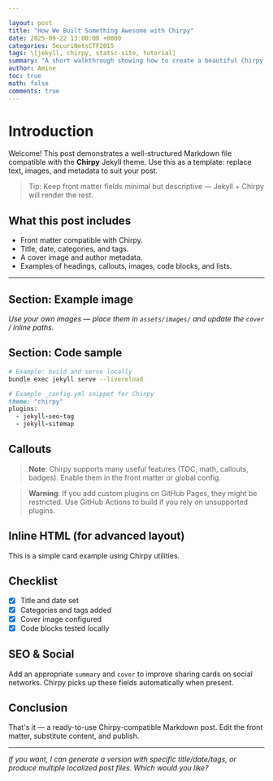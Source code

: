 ```yaml
---

layout: post
title: "How We Built Something Awesome with Chirpy"
date: 2025-09-22 13:00:00 +0000
categories: SecuriNetsCTF2015
tags: \[jekyll, chirpy, static-site, tutorial]
summary: "A short walkthrough showing how to create a beautiful Chirpy post with images, code blocks, and callouts."
author: Amine
toc: true
math: false
comments: true
---
```


# Introduction

Welcome! This post demonstrates a well-structured Markdown file compatible with the **Chirpy** Jekyll theme. Use this as a template: replace text, images, and metadata to suit your post.

> Tip: Keep front matter fields minimal but descriptive — Jekyll + Chirpy will render the rest.

## What this post includes

* Front matter compatible with Chirpy.
* Title, date, categories, and tags.
* A cover image and author metadata.
* Examples of headings, callouts, images, code blocks, and lists.

---

## Section: Example image



*Use your own images — place them in `assets/images/` and update the `cover` / inline paths.*

## Section: Code sample

```bash
# Example: build and serve locally
bundle exec jekyll serve --livereload
```

```ruby
# Example _config.yml snippet for Chirpy
theme: "chirpy"
plugins:
  - jekyll-seo-tag
  - jekyll-sitemap
```

## Callouts

> **Note**: Chirpy supports many useful features (TOC, math, callouts, badges). Enable them in the front matter or global config.

> **Warning**: If you add custom plugins on GitHub Pages, they might be restricted. Use GitHub Actions to build if you rely on unsupported plugins.

## Inline HTML (for advanced layout)

<div class="grid">
  <div class="card">This is a simple card example using Chirpy utilities.</div>
</div>

## Checklist

* [x] Title and date set
* [x] Categories and tags added
* [x] Cover image configured
* [x] Code blocks tested locally

## SEO & Social

Add an appropriate `summary` and `cover` to improve sharing cards on social networks. Chirpy picks up these fields automatically when present.

## Conclusion

That's it — a ready-to-use Chirpy-compatible Markdown post. Edit the front matter, substitute content, and publish.

---

*If you want, I can generate a version with specific title/date/tags, or produce multiple localized post files. Which would you like?*
